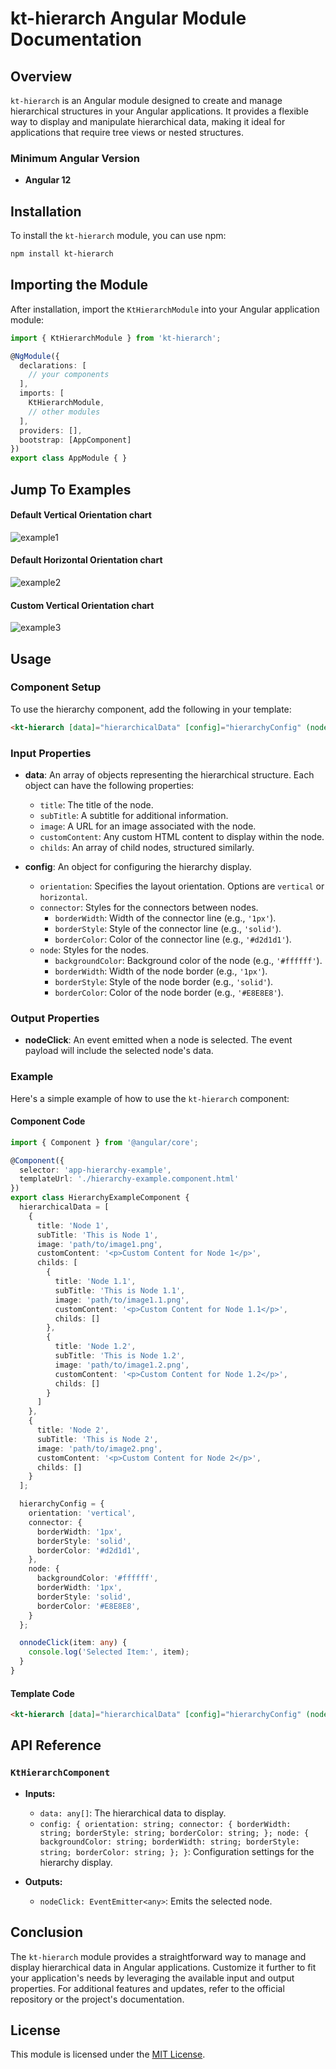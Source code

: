 # kt-hierarch Angular Module Documentation

## Overview

`kt-hierarch` is an Angular module designed to create and manage hierarchical structures in your Angular applications. It provides a flexible way to display and manipulate hierarchical data, making it ideal for applications that require tree views or nested structures.

### Minimum Angular Version

- **Angular 12**

## Installation

To install the `kt-hierarch` module, you can use npm:

```bash
npm install kt-hierarch
```

## Importing the Module

After installation, import the `KtHierarchModule` into your Angular application module:

```typescript
import { KtHierarchModule } from 'kt-hierarch';

@NgModule({
  declarations: [
    // your components
  ],
  imports: [
    KtHierarchModule,
    // other modules
  ],
  providers: [],
  bootstrap: [AppComponent]
})
export class AppModule { }
```

## Jump To Examples
#### Default Vertical Orientation chart

![example1](https://github.com/user-attachments/assets/b6b9a93c-412f-4182-b937-61a13db6c639)

#### Default Horizontal Orientation chart

![example2](https://github.com/user-attachments/assets/f756c636-5b9e-4b0b-aafa-166ed86bd4ac)

#### Custom Vertical Orientation chart

![example3](https://github.com/user-attachments/assets/85058959-b11a-449f-a0bf-a4e177db508d)



## Usage

### Component Setup

To use the hierarchy component, add the following in your template:

```html
<kt-hierarch [data]="hierarchicalData" [config]="hierarchyConfig" (nodeClick)="onnodeClick($event)"></kt-hierarch>
```

### Input Properties

- **data**: An array of objects representing the hierarchical structure. Each object can have the following properties:
  - `title`: The title of the node.
  - `subTitle`: A subtitle for additional information.
  - `image`: A URL for an image associated with the node.
  - `customContent`: Any custom HTML content to display within the node.
  - `childs`: An array of child nodes, structured similarly.

- **config**: An object for configuring the hierarchy display.
  - `orientation`: Specifies the layout orientation. Options are `vertical` or `horizontal`.
  - `connector`: Styles for the connectors between nodes.
    - `borderWidth`: Width of the connector line (e.g., `'1px'`).
    - `borderStyle`: Style of the connector line (e.g., `'solid'`).
    - `borderColor`: Color of the connector line (e.g., `'#d2d1d1'`).
  - `node`: Styles for the nodes.
    - `backgroundColor`: Background color of the node (e.g., `'#ffffff'`).
    - `borderWidth`: Width of the node border (e.g., `'1px'`).
    - `borderStyle`: Style of the node border (e.g., `'solid'`).
    - `borderColor`: Color of the node border (e.g., `'#E8E8E8'`).

### Output Properties

- **nodeClick**: An event emitted when a node is selected. The event payload will include the selected node's data.

### Example

Here's a simple example of how to use the `kt-hierarch` component:

#### Component Code

```typescript
import { Component } from '@angular/core';

@Component({
  selector: 'app-hierarchy-example',
  templateUrl: './hierarchy-example.component.html'
})
export class HierarchyExampleComponent {
  hierarchicalData = [
    {
      title: 'Node 1',
      subTitle: 'This is Node 1',
      image: 'path/to/image1.png',
      customContent: '<p>Custom Content for Node 1</p>',
      childs: [
        {
          title: 'Node 1.1',
          subTitle: 'This is Node 1.1',
          image: 'path/to/image1.1.png',
          customContent: '<p>Custom Content for Node 1.1</p>',
          childs: []
        },
        {
          title: 'Node 1.2',
          subTitle: 'This is Node 1.2',
          image: 'path/to/image1.2.png',
          customContent: '<p>Custom Content for Node 1.2</p>',
          childs: []
        }
      ]
    },
    {
      title: 'Node 2',
      subTitle: 'This is Node 2',
      image: 'path/to/image2.png',
      customContent: '<p>Custom Content for Node 2</p>',
      childs: []
    }
  ];

  hierarchyConfig = {
    orientation: 'vertical',
    connector: {
      borderWidth: '1px',
      borderStyle: 'solid',
      borderColor: '#d2d1d1',
    },
    node: {
      backgroundColor: '#ffffff',
      borderWidth: '1px',
      borderStyle: 'solid',
      borderColor: '#E8E8E8',
    }
  };

  onnodeClick(item: any) {
    console.log('Selected Item:', item);
  }
}
```

#### Template Code

```html
<kt-hierarch [data]="hierarchicalData" [config]="hierarchyConfig" (nodeClick)="onnodeClick($event)"></kt-hierarch>
```

## API Reference

### `KtHierarchComponent`

- **Inputs:**
  - `data: any[]`: The hierarchical data to display.
  - `config: { orientation: string; connector: { borderWidth: string; borderStyle: string; borderColor: string; }; node: { backgroundColor: string; borderWidth: string; borderStyle: string; borderColor: string; }; }`: Configuration settings for the hierarchy display.

- **Outputs:**
  - `nodeClick: EventEmitter<any>`: Emits the selected node.

## Conclusion

The `kt-hierarch` module provides a straightforward way to manage and display hierarchical data in Angular applications. Customize it further to fit your application's needs by leveraging the available input and output properties. For additional features and updates, refer to the official repository or the project's documentation.

## License

This module is licensed under the [MIT License](LICENSE).

